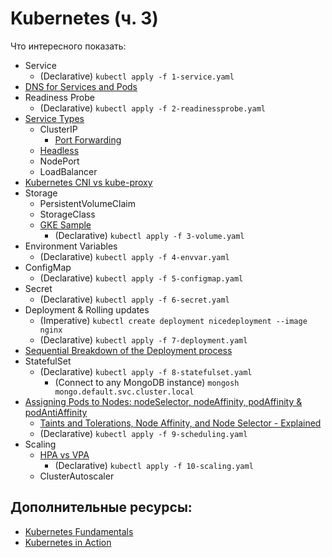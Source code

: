 # Kubernetes (ч. 3)

Что интересного показать:
- Service
    - (Declarative) `kubectl apply -f 1-service.yaml`
- [DNS for Services and Pods](https://kubernetes.io/docs/concepts/services-networking/dns-pod-service/)
- Readiness Probe
    - (Declarative) `kubectl apply -f 2-readinessprobe.yaml`
- [Service Types](https://medium.com/devops-mojo/kubernetes-service-types-overview-introduction-to-k8s-service-types-what-are-types-of-kubernetes-services-ea6db72c3f8c)
    - ClusterIP
        - [Port Forwarding](https://www.middlewareinventory.com/blog/kubectl-port-forward/)
    - [Headless](https://www.middlewareinventory.com/blog/kubernetes-headless-service/)
    - NodePort
    - LoadBalancer
- [Kubernetes CNI vs kube-proxy](https://stackoverflow.com/questions/53534553/kubernetes-cni-vs-kube-proxy)
- Storage
    - PersistentVolumeClaim
    - StorageClass
    - [GKE Sample](https://cloud.google.com/kubernetes-engine/docs/concepts/persistent-volumes)
        - (Declarative) `kubectl apply -f 3-volume.yaml`
- Environment Variables
    - (Declarative) `kubectl apply -f 4-envvar.yaml`
- ConfigMap
    - (Declarative) `kubectl apply -f 5-configmap.yaml`
- Secret
    - (Declarative) `kubectl apply -f 6-secret.yaml`
- Deployment & Rolling updates
    - (Imperative) `kubectl create deployment nicedeployment --image nginx`
    - (Declarative) `kubectl apply -f 7-deployment.yaml`
- [Sequential Breakdown of the Deployment process](https://blog.cloudnativefolks.org/introduction-to-kubernetes-deployments)
- StatefulSet
    - (Declarative) `kubectl apply -f 8-statefulset.yaml`
        - (Connect to any MongoDB instance) `mongosh mongo.default.svc.cluster.local`
- [Assigning Pods to Nodes: nodeSelector, nodeAffinity, podAffinity & podAntiAffinity](https://kubernetes.io/docs/concepts/scheduling-eviction/assign-pod-node/)
    - [Taints and Tolerations, Node Affinity, and Node Selector - Explained](https://medium.com/saas-infra/taints-and-tolerations-node-affinity-and-node-selector-explained-f329653c2bc6)
    - (Declarative) `kubectl apply -f 9-scheduling.yaml`
- Scaling
    - [HPA vs VPA](https://www.densify.com/kubernetes-autoscaling/kubernetes-hpa/)
        - (Declarative) `kubectl apply -f 10-scaling.yaml`
    - ClusterAutoscaler

## Дополнительные ресурсы:

- [Kubernetes Fundamentals](https://kubebyexample.com/learning-paths/kubernetes-fundamentals/what-kubernetes-3-minutes)
- [Kubernetes in Action](https://www.manning.com/books/kubernetes-in-action)
